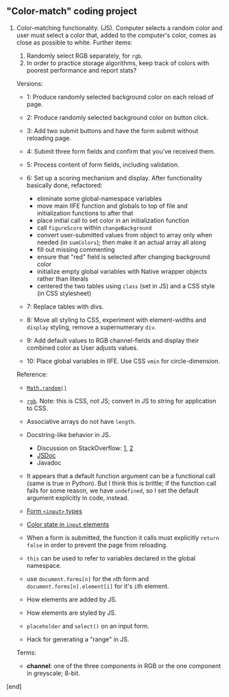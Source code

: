 ## "Color-match" coding project

 1. Color-matching functionality. (JS). Computer selects a random color and user must select a color that, added to the computer's color, comes as close as possible to white. Further items:
 
    1. Randomly select RGB separately, for `rgb`.
    1. In order to practice storage algorithms, keep track of colors with poorest performance and report stats?
 
    Versions:

    * 1: Produce randomly selected background color on each reload of page.
    * 2: Produce randomly selected background color on button click.
    * 3: Add two submit buttons and have the form submit without reloading page.
    * 4: Submit three form fields and confirm that you've received them.
    * 5: Process content of form fields, including validation.
    * 6: Set up a scoring mechanism and display. After functionality basically done, refactored:

      * eliminate some global-namespace variables
      * move main IIFE function and globals to top of file and initialization functions to after that
      * place initial call to set color in an initialization function
      * call `figureScore` within `changeBackground`
      * convert user-submitted values from object to array only when needed (in `sumColors`); then make it an actual array all along
      * fill out missing commenting
      * ensure that "red" field is selected after changing background color
      * initialize empty global variables with Native wrapper objects rather than literals
      * centered the two tables using `class` (set in JS) and a CSS style (in CSS stylesheet)

    * 7: Replace tables with divs. 
    * 8: Move all styling to CSS, experiment with element-widths and `display` styling, remove a supernumerary `div`.
    * 9: Add default values to RGB channel-fields and display their combined color as User adjusts values. 
    * 10: Place global variables in IIFE. Use CSS `vmin` for circle-dimension.


    Reference:

    * [`Math.random()`](https://developer.mozilla.org/en-US/docs/Web/JavaScript/Reference/Global_Objects/Math/random)
    * [`rgb`](https://developer.mozilla.org/en-US/docs/Web/CSS/color_value#rgb). Note: this is CSS, not JS; convert in JS to string for application to CSS.
    * Associative arrays do not have `length`.
    * Docstring-like behavior in JS. 
    
      * Discussion on StackOverflow: [1](http://stackoverflow.com/questions/10126310/does-javascript-have-a-standard-for-commenting-functions), [2](http://stackoverflow.com/questions/34205666/utilizing-docstrings)
      * [JSDoc](http://usejsdoc.org/index.html)
      * Javadoc

    * It appears that a default function argument can be a functional call (same is true in Python). But I think this is brittle; if the function call fails for some reason, we have `undefined`, so I set the default argument explicitly in code, instead.
    * [Form `<input>` types](https://developer.mozilla.org/en-US/docs/Web/HTML/Element/input)
    * [Color state in `input` elements](https://www.w3.org/TR/html5/forms.html#color-state-%28type=color%29)

    * When a form is submitted, the function it calls must explicitly `return false` in order to prevent the page from reloading.
    * `this` can be used to refer to variables declared in the global namespace.
    * use `document.forms[n]` for the `n`th form and `document.forms[n].element[i]` for it's `i`th element.
    * How elements are added by JS.
    * How elements are styled by JS.
    * `placeholder` and `select()` on an input form.
    * Hack for generating a "range" in JS.

    Terms:

    * **channel**: one of the three components in RGB or the one component in greyscale; 8-bit.

[end]
